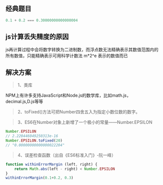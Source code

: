 ## 经典题目

```javascript
0.1 + 0.2 === 0.30000000000000004
```

## js计算丢失精度的原因

js再计算过程中会将数字转换为二进制数，而浮点数无法精确表示其数值范围内的所有数值，只能精确表示可用科学计数法 m*2^e 表示的数值而已

## 解决方案

> 1、类库

NPM上有许多支持JavaScript和Node.js的数学库，比如math.js，decimal.js,D.js等等

> 2、toFixed()方法可把Number四舍五入为指定小数位数的数字。

> 3、ES6在Number对象上新增了一个极小的常量——Number.EPSILON

```javascript
Number.EPSILON
// 2.220446049250313e-16
Number.EPSILON.toFixed(20)
// "0.00000000000000022204"
```

> 4、误差检查函数（出自《ES6标准入门》-阮一峰）

```javascript
function withinErrorMargin (left, right) {
    return Math.abs(left - right) < Number.EPSILON
}
withinErrorMargin(0.1+0.2, 0.3)
```